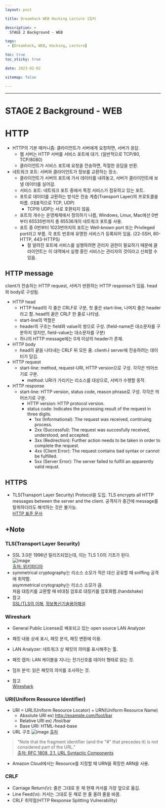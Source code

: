 ```yaml
---
layout: post

title: Dreamhack WEB Hacking Lecture 1일차

description: >
  STAGE 2 Background - WEB

tags:
 - [Dreamhack, WEB, Hacking, Lecture]

toc: true
toc_sticky: true

date: 2023-02-02

sitemap: false

---
```

---

STAGE 2 Background - WEB
===
# HTTP
- HTTP의 기본 매커니즘: 클라이언트가 서버에게 요청하면, 서버가 응답.
    - 웹 서버는 HTTP 서버를 서비스 포트에 대기. (일반적으로 TCP/80, TCP/8080)
    - 클라이언트가 서비스 포트에 요청을 전송하면, 적절한 응답을 반환.
- 네트워크 포트: 서버와 클라이언트가 정보를 교환하는 장소.
    - 클라이언트가 서버의 포트에 가서 데이터를 내려놓고, 서버가 클라이언트에 보낼 데이터를 실어감.
    - 서비스 포트: 네트워크 포트 중에서 특정 서비스가 점유하고 있는 포트.
    - 포트로 데이터를 교환하는 방식은 전송 계층(Transport Layer)의 프로토콜을 따름. (대표적으로 TCP, UDP)
        - TCP와 UDP는 서로 호환되지 않음.
    - 포트의 개수는 운영체제에서 정의하기 나름, Windows, Linux, Mac에선 0번부터 65535번까지 총 65536개의 네트워크 포트를 사용.
    - 포트 중 0번부터 1023번까지의 포트는 Well-known port 또는 Privileged port라고 부름. 각 포트 번호에 유명한 서비스가 등록되어 있음. (22-SSH, 80-HTTP, 443-HTTPS)
        - 잘 알려진 포트에 서비스를 실행하려면 관리자 권한이 필요하기 때문에 클라이언트는 이 대역에서 실행 중인 서비스는 관리자의 것이라고 신뢰할 수 있음.

## HTTP message
client가 전송하는 HTTP request, 서버가 반환하는 HTTP response가 있음. head와 body로 구성됨.
- HTTP head
    - HTTP head의 각 줄은 CRLF로 구분, 첫 줄은 start-line, 나머지 줄은 header라고 함. head의 끝은 CRLF 한 줄로 나타냄.
    - start-line의 역할은 
    - header의 구조는 field와 value의 쌍으로 구성. (field-name은 대소문자를 구분하지 않지만, field-value는 대소문자를 구분)
    - 하나의 HTTP message에는 0개 이상의 header가 존재.
- HTTP body
    - head의 끝을 나타내는 CRLF 뒤 모든 줄. client나 server에 전송하려는 데이터가 담김.
- HTTP request
    - start-line: method, request-URI, HTTP version으로 구성. 각각은 띄어쓰기로 구분.
        - method: URI가 가리키는 리소스를 대상으로, 서버가 수행할 동작.
- HTTP response
    - start-line: HTTP version, status code, reason phrase로 구성. 각각은 띄어쓰기로 구분.
        - HTTP version: HTTP protocol version. 
        - status code: Indicates the processing result of the request in three digits.
            - 1xx (Informational): The request was received, continuing process.
            - 2xx (Successful): The request was succesfully received, understood, and accepted.
            - 3xx (Redirection): Further action needs to be taken in order to complete the request.
            - 4xx (Client Error): The request contains bad syntax or cannot be fulfilled.
            - 5xx (Server Error): The server failed to fulfill an apparently valid requst.

## HTTPS
- TLS(Transport Layer Security) Protocol을 도입. TLS encrypts all HTTP messages between the server and the client. 공격자가 중간에 message를 탈취하더라도 해석하는 것은 불가능.  
[HTTP 표준 문서](https://www.rfc-editor.org/rfc/rfc9110.html)

## +Note
### TLS(Transport Layer Security)
- SSL 3.0은 1996년 릴리즈되었는데, 이는 TLS 1.0의 기초가 된다.  
![image](https://user-images.githubusercontent.com/105637541/216250759-9491e32f-8062-441c-b545-9e0977704642.png)  
[출처: 위키피디아](https://ko.wikipedia.org/wiki/%EC%A0%84%EC%86%A1_%EA%B3%84%EC%B8%B5_%EB%B3%B4%EC%95%88)
- symmetrical cryptography는 리소스 소모가 적은 대신 공유할 때 sniffing 공격에 취약함.  
asymmetrical crytography는 리소스 소모가 큼.  
처음 대칭키를 교환할 때 비대칭 암호로 대칭키를 암호화함.(handshake)
- 참고  
    [SSL/TLS의 이해](https://www.itworld.co.kr/news/113007), [정보통신기술용어해설](http://www.ktword.co.kr/test/view/view.php?m_temp1=5953&id=831)

### Wireshark
- General Public License로 배포되고 있는 open source LAN Analyzer
- 패킷 내용 상세 표시, 패킷 분석, 패킷 변환에 이용.

- LAN Analyzer: 네트워크 상 패킷의 의미를 표시해주는 툴.
- 패킷 캡처: LAN 케이블을 지나는 전기신호를 데이터 형태로 읽는 것. 
- 덤프 분석: 읽은 패킷의 의미를 조사하는 것.
- 참고  
    [Wireshark](https://12bme.tistory.com/512)

### URI(Uniform Resource Identifier)
- URI = URL(Uniform Resource Locator) + URN(Uniform Resource Name)
    - Absolute URI ex) http://example.com/fool/bar
    - Relative URI ex) /fool/bar
    - Base URI: HTML-head-base
- URL 구조
![image](https://user-images.githubusercontent.com/105637541/216487512-e07a33a8-aa9f-4fa8-b825-6109172f468f.png)
[출처](https://velog.io/@jch9537/URI-URL)
>"Note that the fragment identifier (and the "#" that precedes it) is not considered part of the URL."  
[출처: RFC 1808, 2.1. URL Syntactic Components](https://www.rfc-editor.org/rfc/rfc1808#section-2.1)
- Amazon Cloud에서는 Resource를 지정할 때 URN을 확장한 ARN을 사용.
### CRLF
- Carriage Return(\r): 줄은 그대로 둔 채 현재 커서를 가장 앞으로 옮김. 
- Line Feed(\n): 커서는 그대로 둔 채로 한 줄 올려 줄을 바꿈.
- CRLF 취약점(HTTP Response Splitting Vulnerability)

